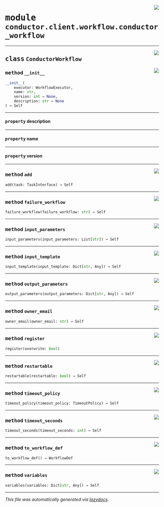 <!-- markdownlint-disable -->

<a href="../src/conductor/client/workflow/conductor_workflow.py#L0"><img align="right" style="float:right;" src="https://img.shields.io/badge/-source-cccccc?style=flat-square"></a>

# <kbd>module</kbd> `conductor.client.workflow.conductor_workflow`






---

<a href="../src/conductor/client/workflow/conductor_workflow.py#L11"><img align="right" style="float:right;" src="https://img.shields.io/badge/-source-cccccc?style=flat-square"></a>

## <kbd>class</kbd> `ConductorWorkflow`




<a href="../src/conductor/client/workflow/conductor_workflow.py#L14"><img align="right" style="float:right;" src="https://img.shields.io/badge/-source-cccccc?style=flat-square"></a>

### <kbd>method</kbd> `__init__`

```python
__init__(
    executor: WorkflowExecutor,
    name: str,
    version: int = None,
    description: str = None
) → Self
```






---

#### <kbd>property</kbd> description





---

#### <kbd>property</kbd> name





---

#### <kbd>property</kbd> version







---

<a href="../src/conductor/client/workflow/conductor_workflow.py#L186"><img align="right" style="float:right;" src="https://img.shields.io/badge/-source-cccccc?style=flat-square"></a>

### <kbd>method</kbd> `add`

```python
add(task: TaskInterface) → Self
```





---

<a href="../src/conductor/client/workflow/conductor_workflow.py#L84"><img align="right" style="float:right;" src="https://img.shields.io/badge/-source-cccccc?style=flat-square"></a>

### <kbd>method</kbd> `failure_workflow`

```python
failure_workflow(failure_workflow: str) → Self
```





---

<a href="../src/conductor/client/workflow/conductor_workflow.py#L140"><img align="right" style="float:right;" src="https://img.shields.io/badge/-source-cccccc?style=flat-square"></a>

### <kbd>method</kbd> `input_parameters`

```python
input_parameters(input_parameters: List[str]) → Self
```





---

<a href="../src/conductor/client/workflow/conductor_workflow.py#L113"><img align="right" style="float:right;" src="https://img.shields.io/badge/-source-cccccc?style=flat-square"></a>

### <kbd>method</kbd> `input_template`

```python
input_template(input_template: Dict[str, Any]) → Self
```





---

<a href="../src/conductor/client/workflow/conductor_workflow.py#L100"><img align="right" style="float:right;" src="https://img.shields.io/badge/-source-cccccc?style=flat-square"></a>

### <kbd>method</kbd> `output_parameters`

```python
output_parameters(output_parameters: Dict[str, Any]) → Self
```





---

<a href="../src/conductor/client/workflow/conductor_workflow.py#L76"><img align="right" style="float:right;" src="https://img.shields.io/badge/-source-cccccc?style=flat-square"></a>

### <kbd>method</kbd> `owner_email`

```python
owner_email(owner_email: str) → Self
```





---

<a href="../src/conductor/client/workflow/conductor_workflow.py#L151"><img align="right" style="float:right;" src="https://img.shields.io/badge/-source-cccccc?style=flat-square"></a>

### <kbd>method</kbd> `register`

```python
register(overwrite: bool)
```





---

<a href="../src/conductor/client/workflow/conductor_workflow.py#L92"><img align="right" style="float:right;" src="https://img.shields.io/badge/-source-cccccc?style=flat-square"></a>

### <kbd>method</kbd> `restartable`

```python
restartable(restartable: bool) → Self
```





---

<a href="../src/conductor/client/workflow/conductor_workflow.py#L64"><img align="right" style="float:right;" src="https://img.shields.io/badge/-source-cccccc?style=flat-square"></a>

### <kbd>method</kbd> `timeout_policy`

```python
timeout_policy(timeout_policy: TimeoutPolicy) → Self
```





---

<a href="../src/conductor/client/workflow/conductor_workflow.py#L70"><img align="right" style="float:right;" src="https://img.shields.io/badge/-source-cccccc?style=flat-square"></a>

### <kbd>method</kbd> `timeout_seconds`

```python
timeout_seconds(timeout_seconds: int) → Self
```





---

<a href="../src/conductor/client/workflow/conductor_workflow.py#L158"><img align="right" style="float:right;" src="https://img.shields.io/badge/-source-cccccc?style=flat-square"></a>

### <kbd>method</kbd> `to_workflow_def`

```python
to_workflow_def() → WorkflowDef
```





---

<a href="../src/conductor/client/workflow/conductor_workflow.py#L127"><img align="right" style="float:right;" src="https://img.shields.io/badge/-source-cccccc?style=flat-square"></a>

### <kbd>method</kbd> `variables`

```python
variables(variables: Dict[str, Any]) → Self
```








---

_This file was automatically generated via [lazydocs](https://github.com/ml-tooling/lazydocs)._
